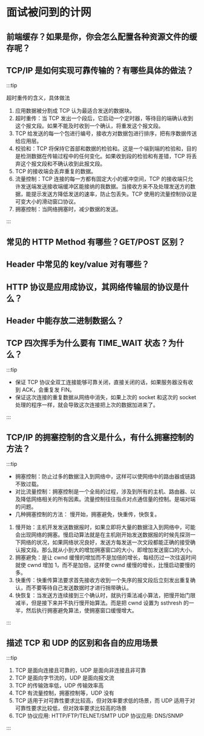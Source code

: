 # 面试被问到的计网

## 前端缓存？如果是你，你会怎么配置各种资源文件的缓存呢？

## TCP/IP 是如何实现可靠传输的？有哪些具体的做法？

:::tip

超时重传的含义，具体做法

1. 应用数据被分割成 TCP 认为最适合发送的数据块。
2. 超时重传：当 TCP 发出一个段后，它启动一个定时器，等待目的端确认收到这个报文段。如果不能及时收到一个确认，将重发这个报文段。
3. TCP 给发送的每一个包进行编号，接收方对数据包进行排序，把有序数据传送给应用层。
4. 校验和：TCP 将保持它首部和数据的检验和。这是一个端到端的检验和，目的是检测数据在传输过程中的任何变化。如果收到段的检验和有差错，TCP 将丢弃这个报文段和不确认收到此报文段。
5. TCP 的接收端会丢弃重复的数据。
6. 流量控制：TCP 连接的每一方都有固定大小的缓冲空间，TCP 的接收端只允许发送端发送接收端缓冲区能接纳的我数据。当接收方来不及处理发送方的数据，能提示发送方降低发送的速率，防止包丢失。TCP 使用的流量控制协议是可变大小的滑动窗口协议。
7. 拥塞控制：当网络拥塞时，减少数据的发送。

:::

## 常见的 HTTP Method 有哪些？GET/POST 区别？

## Header 中常见的 key/value 对有哪些？

## HTTP 协议是应用成协议，其网络传输层的协议是什么？

## Header 中能存放二进制数据么？

## TCP 四次挥手为什么要有 TIME_WAIT 状态？为什么？

:::tip

- 保证 TCP 协议全双工连接能够可靠关闭，直接关闭的话，如果服务器没有收到 ACK，会重复发 FIN。
- 保证这次连接的重复数据从网络中消失，如果上次的 socket 和这次的 socket 处理的程序一样，就会导致这次连接把上次的数据加进来了。

:::

## TCP/IP 的拥塞控制的含义是什么，有什么拥塞控制的方法？

:::tip

- 拥塞控制：防止过多的数据注入到网络中，这样可以使网络中的路由器或链路不致过载。
- 对比流量控制：拥塞控制是一个全局的过程，涉及到所有的主机、路由器、以及降低网络相关的所有因素。流量控制往往指点对点通信量的控制。是端对端的问题。
- 几种拥塞控制的方法： 慢开始，拥塞避免，快重传，快恢复。

1.  慢开始：主机开发发送数据报时，如果立即将大量的数据注入到网络中，可能会出现网络的拥塞。慢启动算法就是在主机刚开始发送数据报的时候先探测一下网络的状况，如果网络状况良好，发送方每发送一次文段都能正确的接受确认报文段。那么就从小到大的增加拥塞窗口的大小，即增加发送窗口的大小。
2.  拥塞避免：是让 cwnd 缓慢的增加而不是加倍的增长，每经历过一次往返时间就使 cwnd 增加 1，而不是加倍，这样使 cwnd 缓慢的增长，比慢启动要慢的多。
3.  快重传：快重传算法要求首先接收方收到一个失序的报文段后立刻发出重复确认，而不要等待自己发送数据时才进行捎带确认。
4.  快恢复：当发送方连续接到三个确认时，就执行乘法减小算法，把慢开始门限减半，但是接下来并不执行慢开始算法。而是把 cwnd 设置为 ssthresh 的一半，然后执行拥塞避免算法，使拥塞窗口缓慢增大。

:::

## 描述 TCP 和 UDP 的区别和各自的应用场景

:::tip

1. TCP 是面向连接且可靠的，UDP 是面向非连接且非可靠
2. TCP 是面向字节流的，UDP 是面向报文流
3. TCP 的传输效率低，UDP 传输效率高
4. TCP 有流量控制，拥塞控制等，UDP 没有
5. TCP 适用于对可靠性要求比较高，但对效率要求低的场景，而 UDP 适用于对可靠性要求比较低，但对效率要求比较高的场景
6. TCP 协议应用: HTTP/FTP/TELNET/SMTP UDP 协议应用: DNS/SNMP

:::
